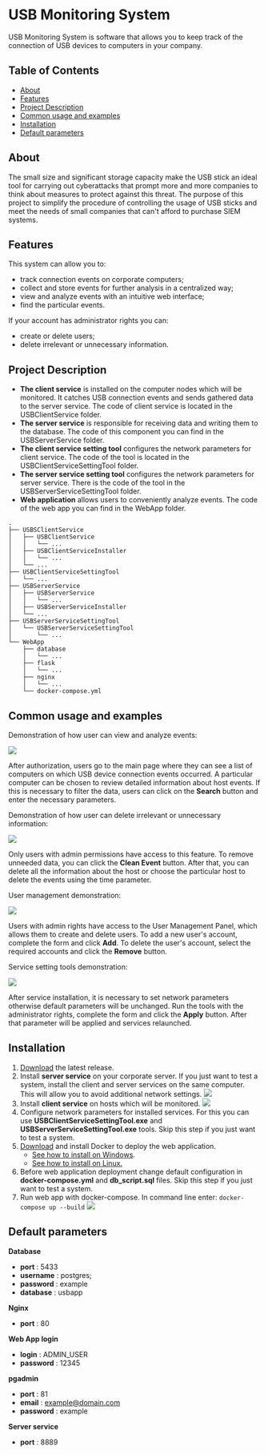 # USB Monitoring System
USB Monitoring System is software that allows you to keep track of the connection of USB devices to computers in your company.

## Table of Contents
- [About](#about)
- [Features](#features)
- [Project Description](#project-description)
- [Common usage and examples](#common-usage-and-examples)
- [Installation](#installation)
- [Default parameters](#default-parameters)

## About
The small size and significant storage capacity make the USB stick an ideal tool for carrying out cyberattacks that prompt more and more companies to think about measures to protect against this threat. The purpose of this project to simplify the procedure of controlling the usage of USB sticks and meet the needs of small companies that can't afford to purchase SIEM systems. 

## Features
This system can allow you to:
- track connection events on corporate computers;
- collect and store events for further analysis in a centralized way;
- view and analyze events with an intuitive web interface;
- find the particular events.

If your account has administrator rights you can:
- create or delete users; 
- delete irrelevant or unnecessary information.

## Project Description

- **The client service** is installed on the computer nodes which will be monitored. It catches USB connection events and sends gathered data to the server service. The code of client service is located in the USBClientService folder.
- **The server service** is responsible for receiving data and writing them to the database. The code of this component you can find in the USBServerService folder.
- **The client service setting tool** configures the network parameters for client service. The code of the tool is located in the USBClientServiceSettingTool folder.
- **The server service setting tool** configures the network parameters for server service. There is the code of the tool in the USBServerServiceSettingTool folder.  
- **Web application** allows users to conveniently analyze events. The code of the web app you can find in the WebApp folder. 
```
.
├── USBSClientService
│   ├── USBClientService
│   │   └── ...
│   ├── USBClientServiceInstaller
│   │   └── ...
│   └── ...
├── USBClientServiceSettingTool
│   └── ...
├── USBServerService
│   ├── USBServerService
│   │   └── ...
│   ├── USBServerServiceInstaller
│   └── ...
├── USBServerServiceSettingTool
│   └── USBServerServiceSettingTool
│       └── ...
└── WebApp
    ├── database
    │   └── ...
    ├── flask
    │   └── ...
    ├── nginx
    │   └── ...
    └── docker-compose.yml
```
## Common usage and examples

Demonstration of how user can view and analyze events:

![](https://raw.githubusercontent.com/vt-dotua/USB-Monitoring-System/main/screenshots/main_functions2.gif)

After authorization, users go to the main page where they can see a list of computers on which USB device connection events occurred. A particular computer can be chosen to review detailed information about host events. If this is necessary to filter the data, users can click on the **Search** button and enter the necessary parameters.  

Demonstration of how user can delete irrelevant or unnecessary information:

![](https://github.com/vt-dotua/USB-Monitoring-System/blob/main/screenshots/event_del.gif?raw=true)

Only users with admin permissions have access to this feature. To remove unneeded data, you can click the **Clean Event** button. After that, you can delete all the information about the host or choose the particular host to delete the events using the time parameter.

User management demonstration:

![](https://github.com/vt-dotua/USB-Monitoring-System/blob/main/screenshots/user_management.gif?raw=true)

Users with admin rights have access to the User Management Panel, which allows them to create and delete users. To add a new user's account, complete the form and click **Add**. To delete the user's account, select the required accounts and click the **Remove** button.

Service setting tools demonstration:

![](https://github.com/vt-dotua/USB-Monitoring-System/blob/main/screenshots/tools.gif?raw=true)

After service installation, it is necessary to set network parameters otherwise default parameters will be unchanged. Run the tools with the administrator rights, complete the form and click the **Apply** button. After that parameter will be applied and services relaunched. 

## Installation
1. [Download](https://github.com/vt-dotua/USB-Monitoring-System/releases/download/v1.0/Release.zip) the latest release.
2. Install **server service** on your corporate server. If you just want to test a system, install the client and server services on the same computer. This will allow you to avoid additional network settings.
![](https://github.com/vt-dotua/USB-Monitoring-System/blob/main/screenshots/serverServiceInstalation.gif?raw=true)
3. Install **client service** on hosts which will be monitored. 
![](https://github.com/vt-dotua/USB-Monitoring-System/blob/main/screenshots/clientServiceInstallation.gif?raw=true)
4. Configure network parameters for installed services. For this you can use **USBClientServiceSettingTool.exe** and **USBServerServiceSettingTool.exe** tools. Skip this step if you just want to test a system.
5. [Download](https://www.docker.com/products/docker-desktop) and install Docker to deploy the web application.
    - [See how to install on Windows](https://docs.docker.com/docker-for-windows/install). 
    - [See how to install on Linux.](https://docs.docker.com/engine/install/ubuntu/)
6. Before web application deployment change default configuration in **docker-compose.yml** and **db_script.sql** files. Skip this step if you just want to test a system.
7. Run web app with docker-compose. In command line enter: 
`docker-compose up --build`
![](https://github.com/vt-dotua/USB-Monitoring-System/blob/main/screenshots/web_app_deployment.gif?raw=true)

## Default parameters
**Database**
- **port** : 5433
- **username** : postgres;
- **password** : example
- **database** : usbapp 

**Nginx**
- **port** : 80

**Web App login**
- **login** : ADMIN_USER
- **password** : 12345

**pgadmin**
- **port** : 81
- **email** : example@domain.com
- **password** : example

**Server service**
- **port** : 8889